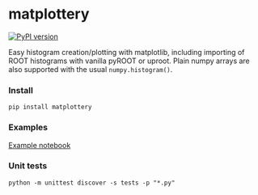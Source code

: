 # matplottery

[![PyPI version](https://badge.fury.io/py/matplottery.svg)](https://badge.fury.io/py/matplottery)

Easy histogram creation/plotting with matplotlib, including importing of ROOT
histograms with vanilla pyROOT or uproot. Plain numpy arrays are also supported
with the usual `numpy.histogram()`.

### Install
`pip install matplottery`


### Examples
[Example notebook](examples/examples.ipynb)

### Unit tests
`python -m unittest discover -s tests -p "*.py"`
